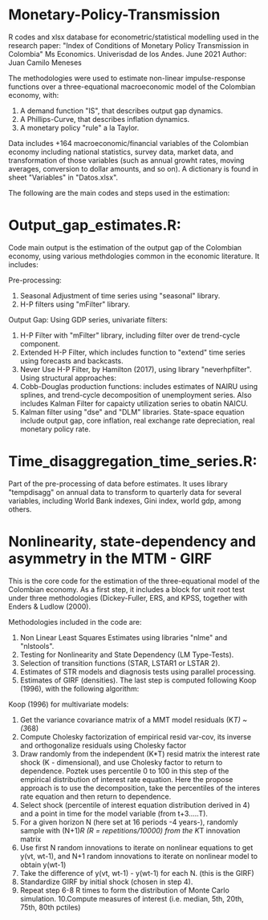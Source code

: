 # Monetary-Policy-Transmission
R codes and xlsx database for econometric/statistical modelling used in the research paper: "Index of Conditions of Monetary Policy Transmission in Colombia"
Ms Economics. Univerisdad de los Andes.
June 2021
Author: Juan Camilo Meneses

The methodologies were used to estimate non-linear impulse-response functions over a three-equational macroeconomic model of the Colombian economy, with:

1. A demand function "IS", that describes output gap dynamics.
2. A Phillips-Curve, that describes inflation dynamics.
3. A monetary policy "rule" a la Taylor.    

Data includes +164 macroeconomic/financial variables of the Colombian economy including national statistics, survey data, market data, and transformation of those variables (such as annual growht rates, moving averages, conversion to dollar amounts, and so on). A dictionary is found in sheet "Variables" in "Datos.xlsx".

The following are the main codes and steps used in the estimation:

# Output_gap_estimates.R: 
Code main output is the estimation of the output gap of the Colombian economy, using various methdologies common in the economic literature. It includes:

Pre-processing: 
1. Seasonal Adjustment of time series using "seasonal" library. 
2. H-P filters using "mFilter" library.

Output Gap: 
Using GDP series, univariate filters:
1. H-P Filter with "mFilter" library, including filter over de trend-cycle component.
2. Extended H-P Filter, which includes function to "extend" time series using forecasts and backcasts.
3. Never Use H-P Filter, by Hamilton (2017), using library "neverhpfilter".
Using structural approaches:
1. Cobb-Douglas production functions: includes estimates of NAIRU using splines, and trend-cycle decomposition of unemployment series. Also includes Kalman Filter for capaicty utilization series to obatin NAICU.
2. Kalman filter using "dse" and "DLM" libraries. State-space equation include output gap, core inflation, real exchange rate depreciation, real monetary policy rate.

# Time_disaggregation_time_series.R:
Part of the pre-processing of data before estimates. It uses library "tempdisagg" on annual data to transform to quarterly data for several variables, including World Bank indexes, Gini index, world gdp, among others. 

# Nonlinearity, state-dependency and asymmetry in the MTM - GIRF
This is the core code for the estimation of the three-equational model of the Colombian economy.
As a first step, it includes a block for unit root test under three methodologies (Dickey-Fuller, ERS, and KPSS, together with Enders & Ludlow (2000).

Methodologies included in the code are: 
1. Non Linear Least Squares Estimates using libraries "nlme" and "nlstools".
2. Testing for Nonlinearity and State Dependency (LM Type-Tests). 
3. Selection of transition functions (STAR, LSTAR1 or LSTAR 2).
4. Estimates of STR models and diagnosis tests using parallel processing. 
5. Estimates of GIRF (densities). The last step is computed following Koop (1996), with the following algorithm:

Koop (1996) for multivariate models:

1. Get the variance covariance matrix of a MMT model residuals (K*T) ~ (3*68)
2. Compute Cholesky factorization of empirical resid var-cov, its inverse and orthogonalize residuals using Cholesky factor
3. Draw randomly from the independent (K*T) resid matrix the interest rate shock (K - dimensional), and use Cholesky factor to return to dependence. Poztek uses percentile 0 to 100 in this step of the empirical distribution of interest rate equation. Here the propose approach is to use the decomposition, take the percentiles of the interes rate equation and then return to dependence. 
4. Select shock (percentile of interest equation distribution derived in 4) and a point in time for the model variable (from t+3.....T).
5. For a given horizon N (here set at 16 periods -4 years-), randomly sample with (N+1)*R (R = repetitions/10000) from the K*T innovation matrix 
6. Use first N random innovations to iterate on nonlinear equations to get y(vt, wt-1), and N+1 random innovations to iterate on nonlinear model to obtain y(wt-1) 
7. Take the difference of y(vt, wt-1) - y(wt-1) for each N. (this is the GIRF)
8. Standardize GIRF by initial shock (chosen in step 4). 
9. Repeat step 6-8 R times to form the distribution of Monte Carlo simulation. 
10.Compute measures of interest (i.e. median, 5th, 20th, 75th, 80th pctiles)

